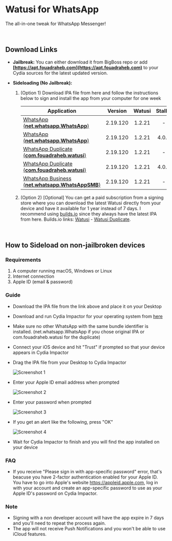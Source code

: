 # Watusi for WhatsApp

The all-in-one tweak for WhatsApp Messenger!

&nbsp;

## Download Links

* **Jailbreak:** You can either download it from BigBoss repo or add __[https://apt.fouadraheb.com](https://apt.fouadraheb.com)__ to your Cydia sources for the latest updated version.
* **Sideloading (No Jailbreak):** 

    1. (Option 1) Download IPA file from here and follow the instructions below to sign and install the app from your computer for one week

        | Application        | Version   | Watusi | Stalky |
        | ------------------ |:---------:|:------:|:------:|
        | [WhatsApp (__net.whatsapp.WhatsApp__)](https://mega.nz/#!sTpQ1IzB!Qh9jKs6vw_LfcHucZQH-AOwqSZleeULMeiGsDx9iYTY) | 2.19.120   | 1.2.21 | - |
        | [WhatsApp (__net.whatsapp.WhatsApp__)](https://mega.nz/#!Ifxi0Y7A!BYILVcdBIlK00dWy0cWMVJv2I3n81ZilQwAleMvyOIo) | 2.19.120   | 1.2.21 | 4.0.9 |
        | [WhatsApp Duplicate (__com.fouadraheb.watusi__)](https://mega.nz/#!sOhwzCyR!9t3gyhXIb6sDV4TkUnxxQYyBpbxDxcKAonnsSj4CkSM) | 2.19.120   | 1.2.21 | - |
        | [WhatsApp Duplicate (__com.fouadraheb.watusi__)](https://mega.nz/#!8T4iSY7S!Rxjlmdtt1gOAIdwmht2KhjD2O91n_qusBo7-uQObxMc) | 2.19.120   | 1.2.21 | 4.0.9 |
        | [WhatsApp Business (__net.whatsapp.WhatsAppSMB__)](https://mega.nz/#!4Xo2kCyJ!vRig9WOi7yQdferSX0NHkua21GfuyQvYC1hBQmOpd4c) | 2.19.120   | 1.2.21 | - |
    
    2. (Option 2) [Optional] You can get a paid subscription from a signing store where you can download the latest Watusi directly from your device and have it available for 1 year instead of 7 days. I recommend using [builds.io](https://builds.io/apps/WAtest/?aid=1025553) since they always have the latest IPA from here. Builds.io links: [Watusi](https://builds.io/apps/WAtest/?aid=1025553) - [Watusi Duplicate](https://builds.io/apps/duplicatewatusi/?aid=1025553).

&nbsp;

## How to Sideload on non-jailbroken devices

### Requirements

1. A computer running macOS, Windows or Linux
2. Internet connection
3. Apple ID (email & password)

### Guide

* Download the IPA file from the link above and place it on your Desktop

* Download and run Cydia Impactor for your operating system from [here](http://www.cydiaimpactor.com)

* Make sure no other WhatsApp with the same bundle identifier is installed. (net.whatsapp.WhatsApp if you chose original IPA or com.fouadraheb.watusi for the duplicate)

* Connect your iOS device and hit "Trust" if prompted so that your device appears in Cydia Impactor

* Drag the IPA file from your Desktop to Cydia Impactor

  
  ![Screenshot 1](https://raw.githubusercontent.com/FouadRaheb/Watusi-for-WhatsApp/master/images/1.png "Screenshot 1")

* Enter your Apple ID email address when prompted 



  ![Screenshot 2](https://raw.githubusercontent.com/FouadRaheb/Watusi-for-WhatsApp/master/images/2.png "Screenshot 2")

* Enter your password when prompted 



  ![Screenshot 3](https://raw.githubusercontent.com/FouadRaheb/Watusi-for-WhatsApp/master/images/3.png "Screenshot 3")

* If you get an alert like the following, press "OK"


  ![Screenshot 4](https://raw.githubusercontent.com/FouadRaheb/Watusi-for-WhatsApp/master/images/4.png "Screenshot 4")

* Wait for Cydia Impactor to finish and you will find the app installed on your device

### FAQ
* If you receive "Please sign in with app-specific password" error, that's beacuse you have 2-factor authentication enabled for your Apple ID. You have to go into Apple's website https://appleid.apple.com, log in with your account and create an app-specific password to use as your Apple ID's password on Cydia Impactor.

### Note

* Signing with a non developer account will have the app expire in 7 days and you'll need to repeat the process again.
* The app will not receive Push Notifications and you won't be able to use iCloud features.
